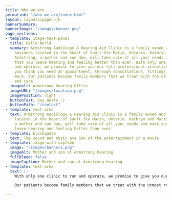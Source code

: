 ```yaml
---
title: Who we are
permalink: "/who-we-are/index.html"
layout: layouts/page.njk
bannerSummary: 
bannerImage: "/images/banner.png"
page_sections:
- template: image-text-panel
  title: Hello World
  summary: Armstrong Audiology & Hearing Aid Clinic is a family owned and operated
    business located in the heart of Sault Ste Marie, Ontario. Kathryn and Matthew
    Armstrong, a mother and son duo, will take care of all your needs and make sure
    that you leave hearing and feeling better than ever. With only one clinic to run
    and operate, we promise to give you our full professional attention from the moment
    you think you need an appointment, through consultations, fittings, repairs and
    more. Our patients become family members that we treat with the utmost respect
    and care.
  imagealt: Armstrong Hearing Office
  imageURL: "/images/location.png"
  imagePosition: right
  buttonText: Say Hello :)
  buttonPath: "/contact"
- template: text-area
  text: Armstrong Audiology & Hearing Aid Clinic is a family owned and operated business
    located in the heart of Sault Ste Marie, Ontario. Kathryn and Matthew Armstrong,
    a mother and son duo, will take care of all your needs and make sure that you
    leave hearing and feeling better than ever.
- template: blockquote
  text: The sound and music are 50% of the entertainment in a movie.
- template: image-with-caption
  image: "/images/banner2.png"
  imageAlt: Mother and son at Armstrong hearing
  fullBleed: false
  imageCaption: Mother and son at Armstrong hearing
- template: text-area
  text: |-
    With only one clinic to run and operate, we promise to give you our full professional attention from the moment you think you need an appointment, through consultations, fittings, repairs and more.

    Our patients become family members that we treat with the utmost respect and care.

---
```

